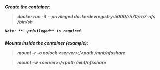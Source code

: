 <h5> Create the container:

>docker run -it --privileged dockerdevregistry:5000/rh70/rh7-nfs /bin/sh


    Note: **--privileged** is required

<h5> Mounts inside the container (example):

>mount -r -o nolock \<server>:/\<path  /mnt/nfsshare

>mount -w \<server>:/\<path  /mnt/nfsshare

